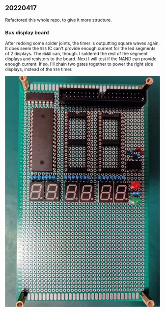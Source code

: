 ## 20220417
Refactored this whole repo, to give it more structure.

### Bus display board
After redoing some solder joints, the timer is outputting square waves again.
It does seem the `555` IC can't provide enough current for the led segments of 2 displays.
The `NAND` can, though. I soldered the rest of the segment displays and resistors to the board.
Next I will test if the NAND can provide enough current.
If so, I'll chain two gates together to power the right side displays, instead of the `555` timer.

![bus display board](../bus-display-1.jpg)

